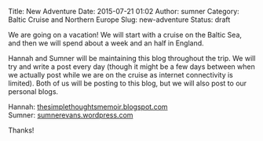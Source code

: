 Title: New Adventure
Date: 2015-07-21 01:02
Author: sumner
Category: Baltic Cruise and Northern Europe
Slug: new-adventure
Status: draft

We are going on a vacation! We will start with a cruise on the Baltic
Sea, and then we will spend about a week and an half in England.

Hannah and Sumner will be maintaining this blog throughout the trip. We
will try and write a post every day (though it might be a few days
between when we actually post while we are on the cruise as internet
connectivity is limited). Both of us will be posting to this blog, but
we will also post to our personal blogs.

Hannah: [thesimplethoughtsmemoir.blogspot.com](http://thesimplethoughtsmemoir.blogspot.com/)  
Sumner: [sumnerevans.wordpress.com](https://sumnerevans.wordpress.com/)

Thanks!
